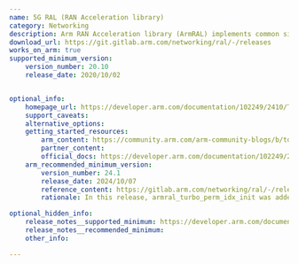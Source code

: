 ```yaml
---
name: 5G RAL (RAN Acceleration library)
category: Networking
description: Arm RAN Acceleration library (ArmRAL) implements common signal processing functions in 5G Radio Access Network using Arm Neoverse cores.
download_url: https://git.gitlab.arm.com/networking/ral/-/releases
works_on_arm: true
supported_minimum_version:
    version_number: 20.10
    release_date: 2020/10/02


optional_info:
    homepage_url: https://developer.arm.com/documentation/102249/2410/Tutorials/Get-started-with-Arm-RAN-Acceleration-Library?lang=en
    support_caveats:
    alternative_options:
    getting_started_resources:
        arm_content: https://community.arm.com/arm-community-blogs/b/tools-software-ides-blog/posts/introducing-arm-ran-acceleration-library
        partner_content:
        official_docs: https://developer.arm.com/documentation/102249/2410/Tutorials/Use-Arm-RAN-Acceleration-Library?lang=en
    arm_recommended_minimum_version:
        version_number: 24.1
        release_date: 2024/10/07
        reference_content: https://gitlab.arm.com/networking/ral/-/releases/armral-24.10
        rationale: In this release, armral_turbo_perm_idx_init was added for LTE Turbo permutation indices, and armral_turbo_decode_block/_noalloc was updated to optionally use a user-allocated buffer for improved performance. armral_cmplx_matmul_i16_noalloc was introduced for complex matrix multiplication without memory allocation. FFT routines armral_fft_execute_cf32 and _cs16 now use Bluestein's algorithm for faster computation in previously recursive cases.

optional_hidden_info:
    release_notes__supported_minimum: https://developer.arm.com/documentation/102249/2410?lang=en
    release_notes__recommended_minimum:
    other_info:

---
```

